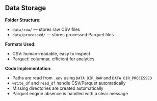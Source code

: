 ## Data Storage

**Folder Structure:**
- `data/raw/` — stores raw CSV files
- `data/processed/` — stores processed Parquet files

**Formats Used:**
- CSV: human-readable, easy to inspect
- Parquet: columnar, efficient for analytics

**Code Implementation:**
- Paths are read from `.env` using `DATA_DIR_RAW` and `DATA_DIR_PROCESSED`
- `write_df` and `read_df` handle CSV/Parquet automatically
- Missing directories are created automatically
- Parquet engine absence is handled with a clear message
